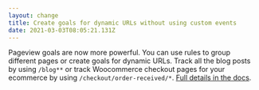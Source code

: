 ```yaml
---
layout: change
title: Create goals for dynamic URLs without using custom events
date: 2021-03-03T08:05:21.131Z
---
```

Pageview goals are now more powerful. You can use rules to group different pages or create goals for dynamic URLs. Track all the blog posts by using `/blog**` or track Woocommerce checkout pages for your ecommerce by using `/checkout/order-received/*`. [Full details in the docs](https://plausible.io/docs/pageview-goals).